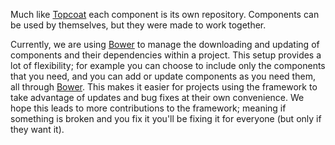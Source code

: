 

Much like [Topcoat](https://github.com/topcoat) each component is its own
repository.
Components can be used by themselves, but they were made to work together.

Currently, we are using [Bower](http://bower.io/) to manage the downloading
and updating of components and their dependencies within a project.
This setup provides a lot of flexibility;
for example you can choose to include only the components that you need,
and you can add or update components as you need them, all through [Bower](http://bower.io/).
This makes it easier for projects using the framework
to take advantage of updates and bug fixes at their own convenience.
We hope this leads to more contributions to the framework;
meaning if something is broken and you fix it you'll be fixing it for everyone
(but only if they want it).
